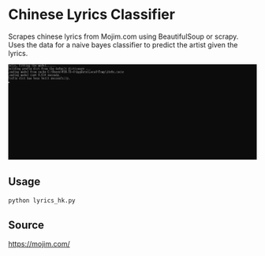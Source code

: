 # Chinese Lyrics Classifier
Scrapes chinese lyrics from Mojim.com using BeautifulSoup or scrapy. Uses the data for a naive bayes classifier to predict the artist given the lyrics.

![](example.gif)

## Usage
    python lyrics_hk.py
    
## Source
https://mojim.com/

